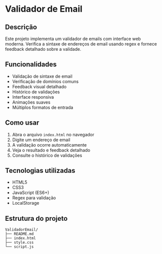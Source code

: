 # Validador de Email

## Descrição
Este projeto implementa um validador de emails com interface web moderna. Verifica a sintaxe de endereços de email usando regex e fornece feedback detalhado sobre a validade.

## Funcionalidades
- Validação de sintaxe de email
- Verificação de domínios comuns
- Feedback visual detalhado
- Histórico de validações
- Interface responsiva
- Animações suaves
- Múltiplos formatos de entrada

## Como usar
1. Abra o arquivo `index.html` no navegador
2. Digite um endereço de email
3. A validação ocorre automaticamente
4. Veja o resultado e feedback detalhado
5. Consulte o histórico de validações

## Tecnologias utilizadas
- HTML5
- CSS3
- JavaScript (ES6+)
- Regex para validação
- LocalStorage

## Estrutura do projeto
```
ValidadorEmail/
├── README.md
├── index.html
├── style.css
└── script.js
``` 